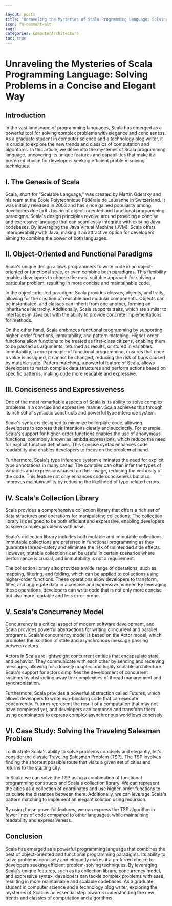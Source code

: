 ```yaml
---

layout: posts
title: "Unraveling the Mysteries of Scala Programming Language: Solving Problems in a Concise and Elegant Way"
icon: fa-comment-alt
tag:      
categories: ComputerArchitecture
toc: true
---
```




# Unraveling the Mysteries of Scala Programming Language: Solving Problems in a Concise and Elegant Way

## Introduction

In the vast landscape of programming languages, Scala has emerged as a powerful tool for solving complex problems with elegance and conciseness. As a graduate student in computer science and a technology blog writer, it is crucial to explore the new trends and classics of computation and algorithms. In this article, we delve into the mysteries of Scala programming language, uncovering its unique features and capabilities that make it a preferred choice for developers seeking efficient problem-solving techniques.

## I. The Genesis of Scala

Scala, short for "Scalable Language," was created by Martin Odersky and his team at the École Polytechnique Fédérale de Lausanne in Switzerland. It was initially released in 2003 and has since gained popularity among developers due to its fusion of object-oriented and functional programming paradigms. Scala's design principles revolve around providing a concise and expressive language that can seamlessly integrate with existing Java codebases. By leveraging the Java Virtual Machine (JVM), Scala offers interoperability with Java, making it an attractive option for developers aiming to combine the power of both languages.

## II. Object-Oriented and Functional Paradigms

Scala's unique design allows programmers to write code in an object-oriented or functional style, or even combine both paradigms. This flexibility enables developers to choose the most suitable approach for solving a particular problem, resulting in more concise and maintainable code.

In the object-oriented paradigm, Scala provides classes, objects, and traits, allowing for the creation of reusable and modular components. Objects can be instantiated, and classes can inherit from one another, forming an inheritance hierarchy. Additionally, Scala supports traits, which are similar to interfaces in Java but with the ability to provide concrete implementations for methods.

On the other hand, Scala embraces functional programming by supporting higher-order functions, immutability, and pattern matching. Higher-order functions allow functions to be treated as first-class citizens, enabling them to be passed as arguments, returned as results, or stored in variables. Immutability, a core principle of functional programming, ensures that once a value is assigned, it cannot be changed, reducing the risk of bugs caused by mutable state. Pattern matching, a powerful feature of Scala, allows developers to match complex data structures and perform actions based on specific patterns, making code more readable and expressive.

## III. Conciseness and Expressiveness

One of the most remarkable aspects of Scala is its ability to solve complex problems in a concise and expressive manner. Scala achieves this through its rich set of syntactic constructs and powerful type inference system.

Scala's syntax is designed to minimize boilerplate code, allowing developers to express their intentions clearly and succinctly. For example, Scala's support for higher-order functions enables the use of anonymous functions, commonly known as lambda expressions, which reduce the need for explicit function definitions. This concise syntax enhances code readability and enables developers to focus on the problem at hand.

Furthermore, Scala's type inference system eliminates the need for explicit type annotations in many cases. The compiler can often infer the types of variables and expressions based on their usage, reducing the verbosity of the code. This feature not only enhances code conciseness but also improves maintainability by reducing the likelihood of type-related errors.

## IV. Scala's Collection Library

Scala provides a comprehensive collection library that offers a rich set of data structures and operations for manipulating collections. The collection library is designed to be both efficient and expressive, enabling developers to solve complex problems with ease.

Scala's collection library includes both mutable and immutable collections. Immutable collections are preferred in functional programming as they guarantee thread-safety and eliminate the risk of unintended side effects. However, mutable collections can be useful in certain scenarios where performance is crucial, and immutability is not a requirement.

The collection library also provides a wide range of operations, such as mapping, filtering, and folding, which can be applied to collections using higher-order functions. These operations allow developers to transform, filter, and aggregate data in a concise and expressive manner. By leveraging these operations, developers can write code that is not only more concise but also more readable and less error-prone.

## V. Scala's Concurrency Model

Concurrency is a critical aspect of modern software development, and Scala provides powerful abstractions for writing concurrent and parallel programs. Scala's concurrency model is based on the Actor model, which promotes the isolation of state and asynchronous message passing between actors.

Actors in Scala are lightweight concurrent entities that encapsulate state and behavior. They communicate with each other by sending and receiving messages, allowing for a loosely coupled and highly scalable architecture. Scala's support for actors simplifies the development of concurrent systems by abstracting away the complexities of thread management and synchronization.

Furthermore, Scala provides a powerful abstraction called Futures, which allows developers to write non-blocking code that can execute concurrently. Futures represent the result of a computation that may not have completed yet, and developers can compose and transform them using combinators to express complex asynchronous workflows concisely.

## VI. Case Study: Solving the Traveling Salesman Problem

To illustrate Scala's ability to solve problems concisely and elegantly, let's consider the classic Traveling Salesman Problem (TSP). The TSP involves finding the shortest possible route that visits a given set of cities and returns to the starting city.

In Scala, we can solve the TSP using a combination of functional programming constructs and Scala's collection library. We can represent the cities as a collection of coordinates and use higher-order functions to calculate the distances between them. Additionally, we can leverage Scala's pattern matching to implement an elegant solution using recursion.

By using these powerful features, we can express the TSP algorithm in fewer lines of code compared to other languages, while maintaining readability and expressiveness.

## Conclusion

Scala has emerged as a powerful programming language that combines the best of object-oriented and functional programming paradigms. Its ability to solve problems concisely and elegantly makes it a preferred choice for developers seeking efficient problem-solving techniques. By leveraging Scala's unique features, such as its collection library, concurrency model, and expressive syntax, developers can tackle complex problems with ease, resulting in more maintainable and scalable codebases. As a graduate student in computer science and a technology blog writer, exploring the mysteries of Scala is an essential step towards understanding the new trends and classics of computation and algorithms.